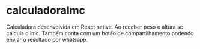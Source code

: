 # calculadoraImc
Calculadora desenvolvida em React native. Ao receber peso e altura se calcula o imc. Também conta com um botão de compartilhamento podendo enviar o resultado por whatsapp.   
